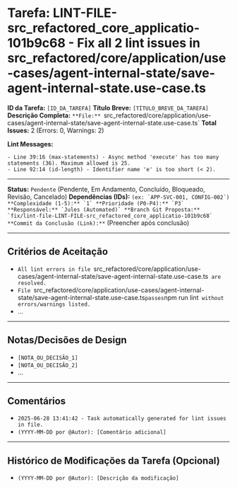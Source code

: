 # Tarefa: LINT-FILE-src_refactored_core_applicatio-101b9c68 - Fix all 2 lint issues in src_refactored/core/application/use-cases/agent-internal-state/save-agent-internal-state.use-case.ts

**ID da Tarefa:** `[ID_DA_TAREFA]`
**Título Breve:** `[TÍTULO_BREVE_DA_TAREFA]`
**Descrição Completa:**
`**File:** `src_refactored/core/application/use-cases/agent-internal-state/save-agent-internal-state.use-case.ts`
**Total Issues:** 2 (Errors: 0, Warnings: 2)

**Lint Messages:**

```text
- Line 39:16 (max-statements) - Async method 'execute' has too many statements (36). Maximum allowed is 25.
- Line 92:14 (id-length) - Identifier name 'e' is too short (< 2).
````

---

**Status:** `Pendente` (Pendente, Em Andamento, Concluído, Bloqueado, Revisão, Cancelado)
**Dependências (IDs):** `` (ex: `APP-SVC-001, CONFIG-002`)
**Complexidade (1-5):** `1`
**Prioridade (P0-P4):** `P3`
**Responsável:** `Jules (Automated)`
**Branch Git Proposta:** `fix/lint-file-LINT-FILE-src_refactored_core_applicatio-101b9c68`
**Commit da Conclusão (Link):** `` (Preencher após conclusão)

---

## Critérios de Aceitação
- `All lint errors in file `src_refactored/core/application/use-cases/agent-internal-state/save-agent-internal-state.use-case.ts` are resolved.`
- `File `src_refactored/core/application/use-cases/agent-internal-state/save-agent-internal-state.use-case.ts` passes `npm run lint` without errors/warnings listed.`
- ...

---

## Notas/Decisões de Design
- `[NOTA_OU_DECISÃO_1]`
- `[NOTA_OU_DECISÃO_2]`
- ...

---

## Comentários
- `2025-06-28 13:41:42 - Task automatically generated for lint issues in file.`
- `(YYYY-MM-DD por @Autor): [Comentário adicional]`

---

## Histórico de Modificações da Tarefa (Opcional)
- `(YYYY-MM-DD por @Autor): [Descrição da modificação]`
